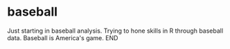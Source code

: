 # baseball
Just starting in baseball analysis. Trying to hone skills in R through baseball data.
Baseball is America's game.
END
